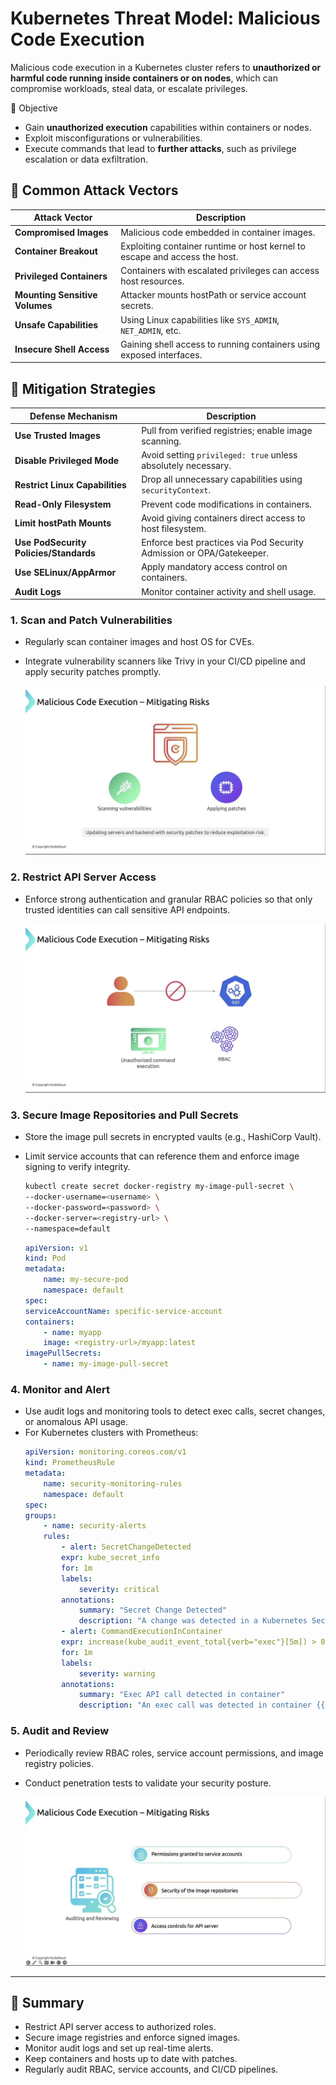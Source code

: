 # Kubernetes Threat Model: Malicious Code Execution

Malicious code execution in a Kubernetes cluster refers to **unauthorized or harmful code running inside containers or on nodes**, which can compromise workloads, steal data, or escalate privileges.

🎯 Objective
- Gain **unauthorized execution** capabilities within containers or nodes.
- Exploit misconfigurations or vulnerabilities.
- Execute commands that lead to **further attacks**, such as privilege escalation or data exfiltration.

## 🧱 Common Attack Vectors

| Attack Vector | Description |
|---------------|-------------|
| **Compromised Images** | Malicious code embedded in container images. |
| **Container Breakout** | Exploiting container runtime or host kernel to escape and access the host. |
| **Privileged Containers** | Containers with escalated privileges can access host resources. |
| **Mounting Sensitive Volumes** | Attacker mounts hostPath or service account secrets. |
| **Unsafe Capabilities** | Using Linux capabilities like `SYS_ADMIN`, `NET_ADMIN`, etc. |
| **Insecure Shell Access** | Gaining shell access to running containers using exposed interfaces. |

## 🔐 Mitigation Strategies

| Defense Mechanism                      | Description                                                          |
| -------------------------------------- | -------------------------------------------------------------------- |
| **Use Trusted Images**                 | Pull from verified registries; enable image scanning.                |
| **Disable Privileged Mode**            | Avoid setting `privileged: true` unless absolutely necessary.        |
| **Restrict Linux Capabilities**        | Drop all unnecessary capabilities using `securityContext`.           |
| **Read-Only Filesystem**               | Prevent code modifications in containers.                            |
| **Limit hostPath Mounts**              | Avoid giving containers direct access to host filesystem.            |
| **Use PodSecurity Policies/Standards** | Enforce best practices via Pod Security Admission or OPA/Gatekeeper. |
| **Use SELinux/AppArmor**               | Apply mandatory access control on containers.                        |
| **Audit Logs**                         | Monitor container activity and shell usage.                          |

### 1. Scan and Patch Vulnerabilities
- Regularly scan container images and host OS for CVEs. 
- Integrate vulnerability scanners like Trivy in your CI/CD pipeline and apply security patches promptly.

    ![MCE: Patch](../images/mce-patch.png)

### 2. Restrict API Server Access
- Enforce strong authentication and granular RBAC policies so that only trusted identities can call sensitive API endpoints.

    ![MCE: Access](../images/mce-access.png)

### 3. Secure Image Repositories and Pull Secrets
- Store the image pull secrets in encrypted vaults (e.g., HashiCorp Vault). 
- Limit service accounts that can reference them and enforce image signing to verify integrity.

    ```bash
    kubectl create secret docker-registry my-image-pull-secret \
    --docker-username=<username> \
    --docker-password=<password> \
    --docker-server=<registry-url> \
    --namespace=default
    ```

    ```yml
    apiVersion: v1
    kind: Pod
    metadata:
        name: my-secure-pod
        namespace: default
    spec:
    serviceAccountName: specific-service-account
    containers:
        - name: myapp
        image: <registry-url>/myapp:latest
    imagePullSecrets:
        - name: my-image-pull-secret
    ```

### 4. Monitor and Alert
- Use audit logs and monitoring tools to detect exec calls, secret changes, or anomalous API usage. 
- For Kubernetes clusters with Prometheus:
    ```yml
    apiVersion: monitoring.coreos.com/v1
    kind: PrometheusRule
    metadata:
        name: security-monitoring-rules
        namespace: default
    spec:
    groups:
        - name: security-alerts
        rules:
            - alert: SecretChangeDetected
            expr: kube_secret_info
            for: 1m
            labels:
                severity: critical
            annotations:
                summary: "Secret Change Detected"
                description: "A change was detected in a Kubernetes Secret, which could indicate unauthorized access or tampering."
            - alert: CommandExecutionInContainer
            expr: increase(kube_audit_event_total{verb="exec"}[5m]) > 0
            for: 1m
            labels:
                severity: warning
            annotations:
                summary: "Exec API call detected in container"
                description: "An exec call was detected in container {{ $labels.container }} via the API. This might indicate suspicious activity."
    ```

### 5. Audit and Review
- Periodically review RBAC roles, service account permissions, and image registry policies. 
- Conduct penetration tests to validate your security posture.

    ![MCE: Audit](../images/mce-audit.png)

---

## 📌 Summary
- Restrict API server access to authorized roles.
- Secure image registries and enforce signed images.
- Monitor audit logs and set up real-time alerts.
- Keep containers and hosts up to date with patches.
- Regularly audit RBAC, service accounts, and CI/CD pipelines.
